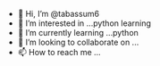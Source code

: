 - 👋 Hi, I’m @tabassum6
- 👀 I’m interested in ...python learning
- 🌱 I’m currently learning ...python
- 💞️ I’m looking to collaborate on ...
- 📫 How to reach me ...

<!---
tabassum6/tabassum6 is a ✨ special ✨ repository because its `README.md` (this file) appears on your GitHub profile.
You can click the Preview link to take a look at your changes.
--->

